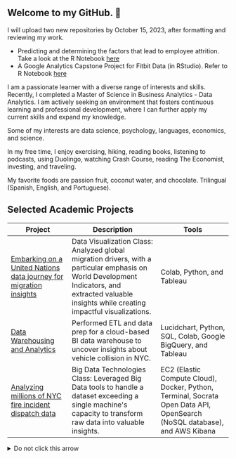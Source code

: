 ## Welcome to my GitHub. 👋



I will upload two new repositories by October 15, 2023, after formatting and reviewing my work.

- Predicting and determining the factors that lead to employee attrition. Take a look at the R Notebook [here](https://github.com/angelhumano/data_mining_project/blob/main/PurrAnalytics_project_final_code_revised_Fall_2023.md)
- A Google Analytics Capstone Project for Fitbit Data (in RStudio). Refer to R Notebook [here](https://github.com/angelhumano/Incubator/blob/main/Bellabeat_case_study_draft1.md)

I am a passionate learner with a diverse range of interests and skills. Recently, I completed a Master of Science in Business Analytics - Data Analytics. I am actively seeking an environment that fosters continuous learning and professional development, where I can further apply my current skills and expand my knowledge.

Some of my interests are data science, psychology, languages, economics, and science. 

In my free time, I enjoy exercising, hiking, reading books, listening to podcasts, using Duolingo, watching Crash Course, reading The Economist, investing, and traveling. 

My favorite foods are passion fruit, coconut water, and chocolate. Trilingual (Spanish, English, and Portuguese).


## Selected Academic Projects


| Project                                                  | Description                                                                                                                      | Tools                                                                                                   |
|----------------------------------------------------------|----------------------------------------------------------------------------------------------------------------------------------|---------------------------------------------------------------------------------------------------------|
| [Embarking on a United Nations data journey for migration insights](https://github.com/angelhumano/data_visualization_class_project) | Data Visualization Class: Analyzed global migration drivers, with a particular emphasis on World Development Indicators, and extracted valuable insights while creating impactful visualizations. | Colab, Python, and Tableau              |
| [Data Warehousing and Analytics](https://github.com/angelhumano/data_warehousing_analytics) | Performed ETL and data prep for a cloud-based BI data warehouse to uncover insights about vehicle collision in NYC. |Lucidchart, Python, SQL, Colab, Google BigQuery, and Tableau|                                   |
| [Analyzing millions of NYC fire incident dispatch data](https://github.com/angelhumano/big_data_technologies_class_project1/tree/main) | Big Data Technologies Class: Leveraged Big Data tools to handle a dataset exceeding a single machine's capacity to transform raw data into valuable insights.                     | EC2 (Elastic Compute Cloud), Docker, Python, Terminal, Socrata Open Data API, OpenSearch (NoSQL database), and AWS Kibana |




<details>
  <summary>Do not click this arrow</summary>
  Have a wonderful day :grin:
</details>



